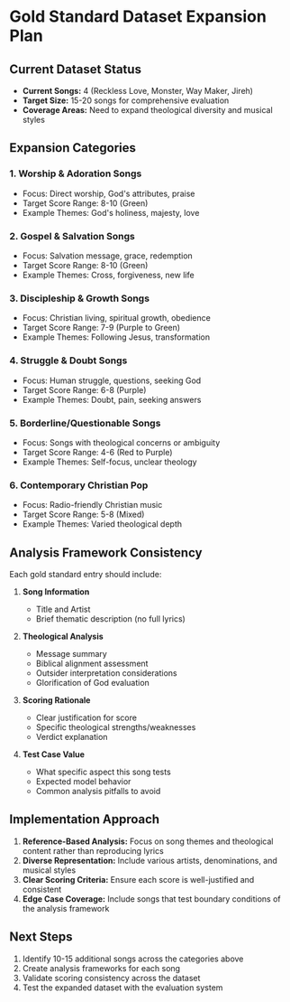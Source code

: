 # Gold Standard Dataset Expansion Plan

## Current Dataset Status
- **Current Songs:** 4 (Reckless Love, Monster, Way Maker, Jireh)
- **Target Size:** 15-20 songs for comprehensive evaluation
- **Coverage Areas:** Need to expand theological diversity and musical styles

## Expansion Categories

### 1. Worship & Adoration Songs
- Focus: Direct worship, God's attributes, praise
- Target Score Range: 8-10 (Green)
- Example Themes: God's holiness, majesty, love

### 2. Gospel & Salvation Songs
- Focus: Salvation message, grace, redemption
- Target Score Range: 8-10 (Green)
- Example Themes: Cross, forgiveness, new life

### 3. Discipleship & Growth Songs
- Focus: Christian living, spiritual growth, obedience
- Target Score Range: 7-9 (Purple to Green)
- Example Themes: Following Jesus, transformation

### 4. Struggle & Doubt Songs
- Focus: Human struggle, questions, seeking God
- Target Score Range: 6-8 (Purple)
- Example Themes: Doubt, pain, seeking answers

### 5. Borderline/Questionable Songs
- Focus: Songs with theological concerns or ambiguity
- Target Score Range: 4-6 (Red to Purple)
- Example Themes: Self-focus, unclear theology

### 6. Contemporary Christian Pop
- Focus: Radio-friendly Christian music
- Target Score Range: 5-8 (Mixed)
- Example Themes: Varied theological depth

## Analysis Framework Consistency

Each gold standard entry should include:

1. **Song Information**
   - Title and Artist
   - Brief thematic description (no full lyrics)

2. **Theological Analysis**
   - Message summary
   - Biblical alignment assessment
   - Outsider interpretation considerations
   - Glorification of God evaluation

3. **Scoring Rationale**
   - Clear justification for score
   - Specific theological strengths/weaknesses
   - Verdict explanation

4. **Test Case Value**
   - What specific aspect this song tests
   - Expected model behavior
   - Common analysis pitfalls to avoid

## Implementation Approach

1. **Reference-Based Analysis:** Focus on song themes and theological content rather than reproducing lyrics
2. **Diverse Representation:** Include various artists, denominations, and musical styles
3. **Clear Scoring Criteria:** Ensure each score is well-justified and consistent
4. **Edge Case Coverage:** Include songs that test boundary conditions of the analysis framework

## Next Steps

1. Identify 10-15 additional songs across the categories above
2. Create analysis frameworks for each song
3. Validate scoring consistency across the dataset
4. Test the expanded dataset with the evaluation system
